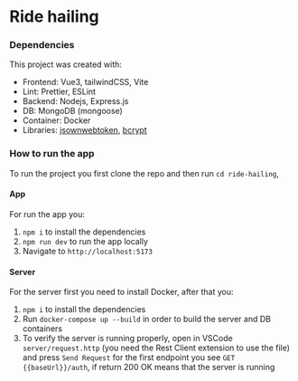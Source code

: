 # Ride hailing

### Dependencies

This project was created with:

- Frontend: Vue3, tailwindCSS, Vite
- Lint: Prettier, ESLint
- Backend: Nodejs, Express.js
- DB: MongoDB (mongoose)
- Container: Docker
- Libraries: [jsownwebtoken](https://www.npmjs.com/package/jsonwebtoken), [bcrypt](https://www.npmjs.com/package/bcrypt)

### How to run the app

To run the project you first clone the repo and then run `cd ride-hailing`, 

#### App

For run the app you:

1. `npm i` to install the dependencies
2. `npm run dev` to run the app locally
3. Navigate to `http://localhost:5173`

#### Server

For the server first you need to install Docker, after that you:

1. `npm i` to install the dependencies
2.  Run `docker-compose up --build` in order to build the server and DB containers
3. To verify the server is running properly, open in VSCode `server/request.http` (you need the Rest Client extension to use the file) and press `Send Request` for the first endpoint you see `GET {{baseUrl}}/auth`, if return 200 OK means that the server is running
